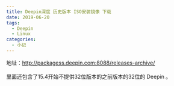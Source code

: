```yaml
---
title: Deepin深度 历史版本 ISO安装镜像 下载
date: 2019-06-20
tags: 
  - Deepin
  - Linux
categories:
  - 小记
---
```

地址：<a href="http://packagess.deepin.com:8088/releases-archive/" target="_blank" rel="nofollow noreferrer noopener">http://packagess.deepin.com:8088/releases-archive/</a><br><br>里面还包含了15.4开始不提供32位版本的之前版本的32位的 Deepin 。
